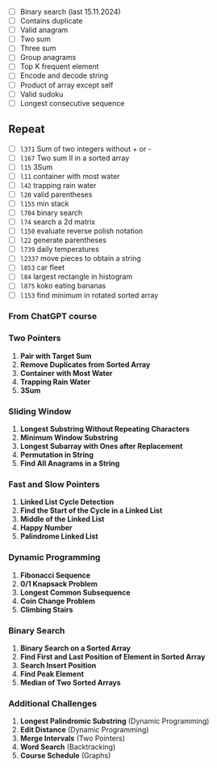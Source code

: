 - [ ] Binary search (last 15.11.2024)
- [ ] Contains duplicate
- [ ] Valid anagram
- [ ] Two sum
- [ ] Three sum
- [ ] Group anagrams
- [ ] Top K frequent element
- [ ] Encode and decode string
- [ ] Product of array except self
- [ ] Valid sudoku
- [ ] Longest consecutive sequence

## Repeat

- [ ] `l371` Sum of two integers without + or -
- [ ] `l167` Two sum II in a sorted array
- [ ] `l15` 3Sum
- [ ] `l11` container with most water
- [ ] `l42` trapping rain water
- [ ] `l20` valid parentheses
- [ ] `l155` min stack
- [ ] `l704` binary search
- [ ] `l74` search a 2d matrix
- [ ] `l150` evaluate reverse polish notation
- [ ] `l22` generate parentheses
- [ ] `l739` daily temperatures
- [ ] `l2337` move pieces to obtain a string
- [ ] `l853` car fleet
- [ ] `l84` largest rectangle in histogram
- [ ] `l875` koko eating bananas
- [ ] `l153` find minimum in rotated sorted array

###  From ChatGPT course
### Two Pointers

1. **Pair with Target Sum**
2. **Remove Duplicates from Sorted Array**
3. **Container with Most Water**
4. **Trapping Rain Water**
5. **3Sum**

### Sliding Window

1. **Longest Substring Without Repeating Characters**
2. **Minimum Window Substring**
3. **Longest Subarray with Ones after Replacement**
4. **Permutation in String**
5. **Find All Anagrams in a String**

### Fast and Slow Pointers

1. **Linked List Cycle Detection**
2. **Find the Start of the Cycle in a Linked List**
3. **Middle of the Linked List**
4. **Happy Number**
5. **Palindrome Linked List**

### Dynamic Programming

1. **Fibonacci Sequence**
2. **0/1 Knapsack Problem**
3. **Longest Common Subsequence**
4. **Coin Change Problem**
5. **Climbing Stairs**

### Binary Search

1. **Binary Search on a Sorted Array**
2. **Find First and Last Position of Element in Sorted Array**
3. **Search Insert Position**
4. **Find Peak Element**
5. **Median of Two Sorted Arrays**

### Additional Challenges

1. **Longest Palindromic Substring** (Dynamic Programming)
2. **Edit Distance** (Dynamic Programming)
3. **Merge Intervals** (Two Pointers)
4. **Word Search** (Backtracking)
5. **Course Schedule** (Graphs)